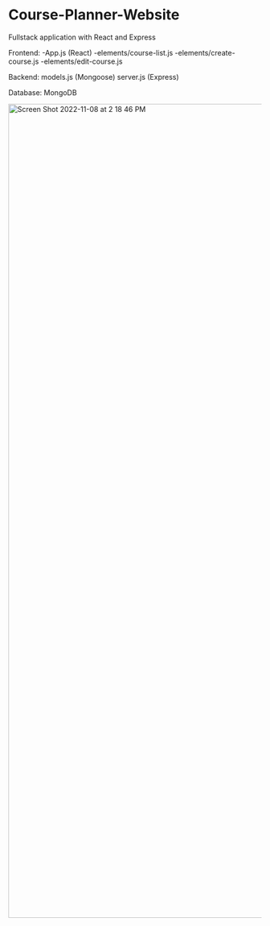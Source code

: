 # Course-Planner-Website
Fullstack application with React and Express

Frontend:
-App.js (React)
-elements/course-list.js
-elements/create-course.js
-elements/edit-course.js

Backend:
models.js (Mongoose)
server.js (Express)

Database:
MongoDB

<img width="1616" alt="Screen Shot 2022-11-08 at 2 18 46 PM" src="https://user-images.githubusercontent.com/84489685/200655430-063e2ded-aee7-4c55-9e24-7595c9356417.png">
